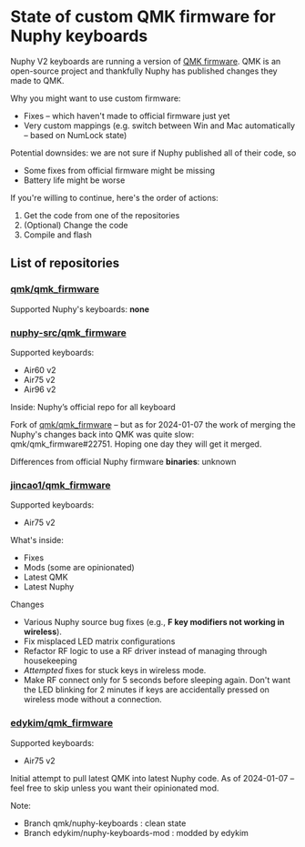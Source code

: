# State of custom QMK firmware for Nuphy keyboards

Nuphy V2 keyboards are running a version of [QMK firmware](https://qmk.fm/).
QMK is an open-source project and thankfully Nuphy has published changes they made to QMK.

Why you might want to use custom firmware:
- Fixes – which haven't made to official firmware just yet
- Very custom mappings (e.g. switch between Win and Mac automatically – based on NumLock state)

Potential downsides: we are not sure if Nuphy published all of their code, so
- Some fixes from official firmware might be missing
- Battery life might be worse

If you're willing to continue, here's the order of actions:
1. Get the code from one of the repositories
2. (Optional) Change the code 
3. Compile and flash

## List of repositories

### [qmk/qmk_firmware](https://github.com/qmk/qmk_firmware)

Supported Nuphy's keyboards: **none**

### [nuphy-src/qmk_firmware](https://github.com/nuphy-src/qmk_firmware)

Supported keyboards:
- Air60 v2
- Air75 v2
- Air96 v2

Inside: Nuphy’s official repo for all keyboard

Fork of [qmk/qmk_firmware](https://github.com/qmk/qmk_firmware) – but as for 2024-01-07 the work of merging the Nuphy's changes back into QMK was quite slow: qmk/qmk_firmware#22751.
Hoping one day they will get it merged.

Differences from official Nuphy firmware **binaries**: unknown

### [jincao1/qmk_firmware](https://github.com/jincao1/qmk_firmware)

Supported keyboards:
- Air75 v2

What's inside:
- Fixes
- Mods (some are opinionated)
- Latest QMK
- Latest Nuphy

Changes
- Various Nuphy source bug fixes (e.g., **F key modifiers not working in wireless**).
- Fix misplaced LED matrix configurations
- Refactor RF logic to use a RF driver instead of managing through housekeeping
- _Attempted_ fixes for stuck keys in wireless mode.
- Make RF connect only for 5 seconds before sleeping again. Don't want the LED blinking for 2 minutes if keys are accidentally pressed on wireless mode without a connection.


### [edykim/qmk_firmware](https://github.com/edykim/qmk_firmware)

Supported keyboards:
- Air75 v2

Initial attempt to pull latest QMK into latest Nuphy code. As of 2024-01-07 – feel free to skip unless you want their opinionated mod.

Note:
- Branch qmk/nuphy-keyboards : clean state
- Branch edykim/nuphy-keyboards-mod : modded by edykim
